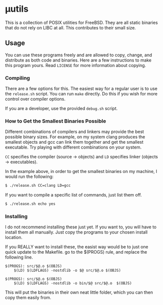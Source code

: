 # μutils

This is a collection of POSIX utilities for FreeBSD.
They are all static binaries that do not rely on LIBC at all.
This contributes to their small size.

## Usage
You can use these programs freely and are allowed to copy, change,
and distribute as both code and binaries. Here are a few instructions
to make this program yours.
Read `LICENSE` for more information about copying.

### Compiling
There are a few options for this. The easiest way for a regular user is to use
the `release.sh` script. You can run `make` directly. Do this if you wish for
more control over compiler options.

If you are a developer, use the provided `debug.sh` script.

### How to Get the Smallest Binaries Possible
Different combinations of compilers and linkers may provide the best possible
binary sizes. For example, on my system clang produces the smallest objects
and gcc can link them together and get the smallest executable.
Try playing with different combinations on your system.

`CC` specifies the compiler (source -> objects) and `LD` specifies
linker (objects -> executables).

In the example above, in order to get the smallest binaries on my machine, I would
run the following:
```sh
$ ./release.sh CC=clang LD=gcc
```

If you want to compile a specific list of commands, just list them off.
```sh
$ ./release.sh echo yes
```

### Installing
I do not recommend installing these just yet. If you want to, you will have
to install them all manually. Just copy the programs to your chosen install location.

If you REALLY want to install these, the easist way would be to just one quick update
to the Makefile. go to the $(PROGS) rule, and replace the following line.

```make
$(PROGS): src/$@.o $(OBJS)
	$(LD) $(LDFLAGS) -nostdlib -o $@ src/$@.o $(OBJS)
```
```make
$(PROGS): src/$@.o $(OBJS)
	$(LD) $(LDFLAGS) -nostdlib -o bin/$@ src/$@.o  $(OBJS)
```

This will put the binaries in their own neat little folder, which you can then copy them easily from.
